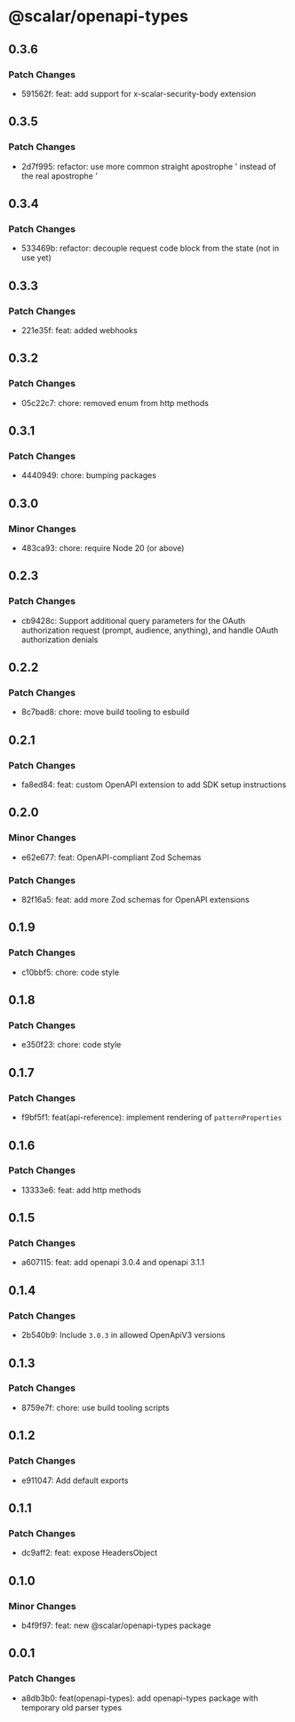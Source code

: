 # @scalar/openapi-types

## 0.3.6

### Patch Changes

- 591562f: feat: add support for x-scalar-security-body extension

## 0.3.5

### Patch Changes

- 2d7f995: refactor: use more common straight apostrophe ' instead of the real apostrophe ’

## 0.3.4

### Patch Changes

- 533469b: refactor: decouple request code block from the state (not in use yet)

## 0.3.3

### Patch Changes

- 221e35f: feat: added webhooks

## 0.3.2

### Patch Changes

- 05c22c7: chore: removed enum from http methods

## 0.3.1

### Patch Changes

- 4440949: chore: bumping packages

## 0.3.0

### Minor Changes

- 483ca93: chore: require Node 20 (or above)

## 0.2.3

### Patch Changes

- cb9428c: Support additional query parameters for the OAuth authorization request (prompt, audience, anything), and handle OAuth authorization denials

## 0.2.2

### Patch Changes

- 8c7bad8: chore: move build tooling to esbuild

## 0.2.1

### Patch Changes

- fa8ed84: feat: custom OpenAPI extension to add SDK setup instructions

## 0.2.0

### Minor Changes

- e62e677: feat: OpenAPI-compliant Zod Schemas

### Patch Changes

- 82f16a5: feat: add more Zod schemas for OpenAPI extensions

## 0.1.9

### Patch Changes

- c10bbf5: chore: code style

## 0.1.8

### Patch Changes

- e350f23: chore: code style

## 0.1.7

### Patch Changes

- f9bf5f1: feat(api-reference): implement rendering of `patternProperties`

## 0.1.6

### Patch Changes

- 13333e6: feat: add http methods

## 0.1.5

### Patch Changes

- a607115: feat: add openapi 3.0.4 and openapi 3.1.1

## 0.1.4

### Patch Changes

- 2b540b9: Include `3.0.3` in allowed OpenApiV3 versions

## 0.1.3

### Patch Changes

- 8759e7f: chore: use build tooling scripts

## 0.1.2

### Patch Changes

- e911047: Add default exports

## 0.1.1

### Patch Changes

- dc9aff2: feat: expose HeadersObject

## 0.1.0

### Minor Changes

- b4f9f97: feat: new @scalar/openapi-types package

## 0.0.1

### Patch Changes

- a8db3b0: feat(openapi-types): add openapi-types package with temporary old parser types
